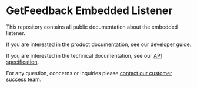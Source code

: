 # GetFeedback Embedded Listener

This repository contains all public documentation about the embedded listener.

If you are interested in the product documentation, see our [developer guide](./developer-guide).

If you are interested in the technical documentation, see our [API specification](./API).

For any question, concerns or inquiries please [contact our customer success team](https://www.getfeedback.com/help/).